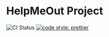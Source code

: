 # HelpMeOut Project

![CI Status](https://github.com/Demandtech/helpMeOut/actions/workflows/ci.yml/badge.svg)
[![code style: prettier](https://img.shields.io/badge/code_style-prettier-ff69b4.svg?style=flat-square)](https://github.com/prettier/prettier)
